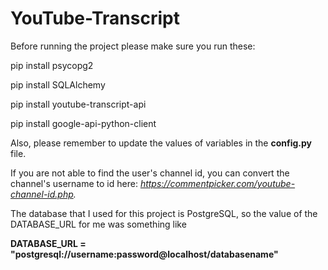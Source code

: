 # YouTube-Transcript

Before running the project please make sure you run these:

pip install psycopg2

pip install SQLAlchemy

pip install youtube-transcript-api

pip install google-api-python-client



Also, please remember to update the values of variables in the **config.py** file.



If you are not able to find the user's channel id, you can convert the channel's username to id here: _https://commentpicker.com/youtube-channel-id.php._


The database that I used for this project is PostgreSQL, so the value of the DATABASE_URL for me was something like

**DATABASE_URL = "postgresql://username:password@localhost/databasename"**
